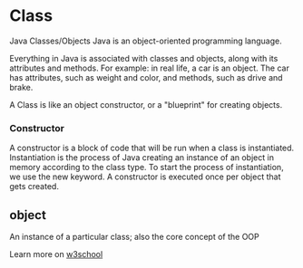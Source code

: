 # Class
Java Classes/Objects
Java is an object-oriented programming language.

Everything in Java is associated with classes and objects, along with its attributes and methods. For example: in real life, a car is an object. The car has attributes, such as weight and color, and methods, such as drive and brake.

A Class is like an object constructor, or a "blueprint" for creating objects.

### Constructor
A constructor is a block of code that will be run when a class is instantiated. Instantiation is the process of Java creating an instance of an object in memory according to the class type. To start the process of instantiation, we use the new keyword. A constructor is executed once per object that gets created.

## object
An instance of a particular class; also the core concept of the OOP


Learn more on [w3school](https://www.w3schools.com/java/java_classes.asp)